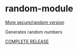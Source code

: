 # random-module

[More secure/random version](https://github.com/FreeSoftwareDevlopment/random-module/tree/more-secure-random)

Generates random numbers

[COMPLETE RELEASE](https://github.com/FreeSoftwareDevlopment/random-module/releases/3.0)
